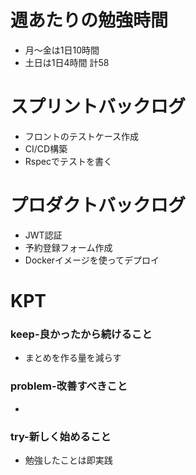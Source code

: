 
# 週あたりの勉強時間
- 月〜金は1日10時間
- 土日は1日4時間
計58

# スプリントバックログ
- フロントのテストケース作成
- CI/CD構築
- Rspecでテストを書く
# プロダクトバックログ
- JWT認証
- 予約登録フォーム作成
- Dockerイメージを使ってデプロイ

# KPT
### keep-良かったから続けること
- まとめを作る量を減らす

### problem-改善すべきこと
-

### try-新しく始めること
- 勉強したことは即実践
